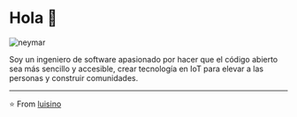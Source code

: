 # Hola 💬
![neymar](https://github.com/user-attachments/assets/3c8ebca9-3552-4728-9ccc-eff96947b0c7)


Soy un ingeniero de software apasionado por hacer que el código abierto sea más sencillo y accesible, crear tecnología en IoT para elevar a las personas y construir comunidades.



---
⭐️ From [luisino](https://github.com/Dreyuix)
 
